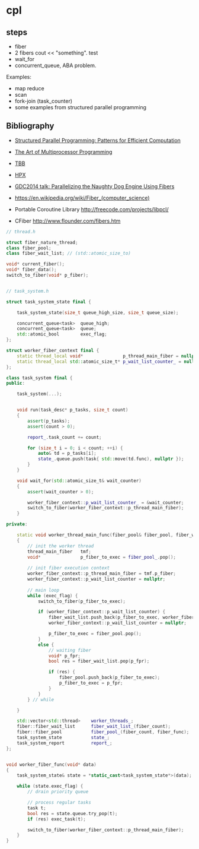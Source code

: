 # cpl

## steps
- fiber
- 2 fibers cout << "something". test
- wait_for
- concurrent_queue, ABA problem.

Examples:
- map reduce
- scan
- fork-join (task_counter)
- some examples from structured parallel programming
 

## Bibliography
- [Structured Parallel Programming: Patterns for Efficient Computation](https://www.amazon.com/Structured-Parallel-Programming-Efficient-Computation/dp/0124159931/ref=sr_1_1?ie=UTF8&qid=1491320996&sr=8-1&keywords=structured+parallel+programming)
- [The Art of Multiprocessor Programming](https://www.amazon.com/Art-Multiprocessor-Programming-Revised-Reprint/dp/0123973376/ref=sr_1_2?ie=UTF8&qid=1491320996&sr=8-2&keywords=structured+parallel+programming)
- [TBB](https://www.threadingbuildingblocks.org/)
- [HPX](https://github.com/STEllAR-GROUP/hpx)
- [GDC2014 talk: Parallelizing the Naughty Dog Engine Using Fibers](http://www.gdcvault.com/play/1022186/Parallelizing-the-Naughty-Dog-Engine)

- https://en.wikipedia.org/wiki/Fiber_(computer_science)
- Portable Coroutine Library http://freecode.com/projects/libpcl/
- CFiber http://www.flounder.com/fibers.htm

```c++
// thread.h

struct fiber_nature_thread;
class fiber_pool;
class fiber_wait_list; // (std::atomic_size_to)

void* current_fiber();
void* fiber_data();
switch_to_fiber(void* p_fiber);


// task_system.h

struct task_system_state final {

	task_system_state(size_t queue_high_size, size_t queue_size);

	concurrent_queue<task> 	queue_high;
	concurrent_queue<task> 	queue;
	std::atomic_bool		exec_flag;
};

struct worker_fiber_context final {
	static thread_local void* 				p_thread_main_fiber = nullptr;
	static thread_local std::atomic_size_t* p_wait_list_counter_ = nullptr;
};

class task_system final {
public:

	task_system(...);


	void run(task_desc* p_tasks, size_t count)
	{
		assert(p_tasks);
		assert(count > 0);

		report_.task_count += count;

		for (size_t i = 0; i < count; ++i) {
			auto& td = p_tasks[i];
			state_.queue.push(task{ std::move(td.func), nullptr });
		}
	}

	void wait_for(std::atomic_size_t& wait_counter)
	{
		assert(wait_counter > 0);

		worker_fiber_context::p_wait_list_counter_ = &wait_counter;
		switch_to_fiber(worker_fiber_context::p_thread_main_fiber);
	}

private:

	static void worker_thread_main_func(fiber_pool& fiber_pool, fiber_wait_list& fiber_wait_list, std::atomic_bool& exec_flag)
	{
		// init the worker thread
		thread_main_fiber 	tmf;	
		void* 				p_fiber_to_exec = fiber_pool_.pop();
		
		// init fiber execution context
		worker_fiber_context::p_thread_main_fiber = tmf.p_fiber;
		worker_fiber_context::p_wait_list_counter = nullptr;
		
		// main loop
		while (exec_flag) {
			switch_to_fiber(p_fiber_to_exec);

			if (worker_fiber_context::p_wait_list_counter) {
				fiber_wait_list.push_back(p_fiber_to_exec, worker_fiber_context::p_wait_list_counter);
				worker_fiber_context::p_wait_list_counter = nullptr;

				p_fiber_to_exec = fiber_pool.pop();
			}
			else {
				// waiting fiber
				void* p_fpr;
				bool res = fiber_wait_list.pop(p_fpr);

				if (res) {
					fiber_pool.push_back(p_fiber_to_exec);
					p_fiber_to_exec = p_fpr;
				}
			}
		} // while

	}

	std::vector<std::thread>	worker_threads_;
	fiber::fiber_wait_list		fiber_wait_list_(fiber_count);
	fiber::fiber_pool 			fiber_pool_(fiber_count, fiber_func);
	task_system_state			state_;
	task_system_report 			report_;
};


void worker_fiber_func(void* data)
{
	task_system_state& state = *static_cast<task_system_state*>(data);

	while (state.exec_flag) {
		// drain priority queue

		// process regular tasks
		task t;
		bool res = state.queue.try_pop(t);
		if (res) exec_task(t);

		switch_to_fiber(worker_fiber_context::p_thread_main_fiber);
	}
}

```